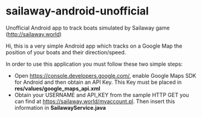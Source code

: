# sailaway-android-unofficial
Unofficial Android app to track boats simulated by Sailaway game (http://sailaway.world)

Hi, this is a very simple Android app which tracks on a Google Map the position of your boats and their direction/speed.

In order to use this application you must follow these two simple steps:

 - Open https://console.developers.google.com/, enable Google Maps SDK for Android and then obtain an API Key. This Key must be placed in **res/values/google_maps_api.xml**
 - Obtain your USERNAME and API_KEY from the sample HTTP GET you can find at https://sailaway.world/myaccount.pl. Then insert this information in **SailawayService.java**
